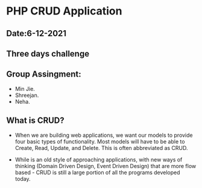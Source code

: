 # PHP CRUD Application

## Date:6-12-2021
## Three days challenge
## Group Assingment:
- Min Jie.
- Shreejan.
- Neha.

## What is CRUD?

- When we are building web applications, we want our models to provide four basic types of functionality. Most models will have to be able to Create, Read, Update, and Delete. This is often abbreviated as CRUD.

- While is an old style of approaching applications, with new ways of thinking (Domain Driven Design, Event Driven Design) that are more flow based - CRUD is still a large portion of all the programs developed today.
